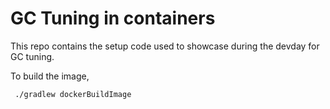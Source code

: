 # GC Tuning in containers

This repo contains the setup code used to showcase during the devday for GC tuning.



To build the image,

```
 ./gradlew dockerBuildImage
```